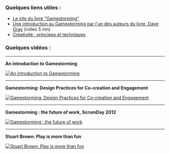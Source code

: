 ### Quelques liens utiles :

- [Le site du livre "Gamestorming"](https://gamestorming.com/)
- [Une introduction au Gamestorming par l'un des auteurs du livre, Dave Gray](https://www.youtube.com/watch?v=w717-TtnfF4) (video 5 mn)
- [Créativité : principes et techniques](http://fr.slideshare.net/fguely/crativit-thorie-et-pratiques)

### Quelques vidéos :
---
**An introduction to Gamestorming**

 [![An introduction to Gamestorming](https://img.youtube.com/vi/3mrtu4MmthE/default.jpg)](https://youtu.be/3mrtu4MmthE)

---
**Gamestorming: Design Practices for Co-creation and Engagement**

[![Gamestorming: Design Practices for Co-creation and Engagement](https://img.youtube.com/vi/jwcyy4Bv3XI/default.jpg)](https://youtu.be/jwcyy4Bv3XI)

---
**Gamestorming : the future of work, ScrumDay 2012**

[![Gamestorming : the future of work](https://img.youtube.com/vi/HJgyAr5ump4/default.jpg)](https://youtu.be/HJgyAr5ump4)

---

**Stuart Brown: Play is more than fun**

[![Stuart Brown: Play is more than fun](https://img.youtube.com/vi/HHwXlcHcTHc/default.jpg)](https://youtu.be/HHwXlcHcTHc)

